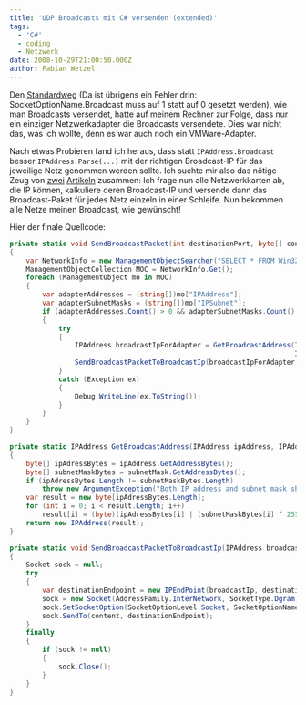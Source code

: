 ```yaml
---
title: 'UDP Broadcasts mit C# versenden (extended)'
tags:
  - 'C#'
  - coding
  - Netzwerk
date: 2008-10-29T21:00:50.000Z
author: Fabian Wetzel
---
```


Den [Standardweg](http://dotnet-snippets.de/dns/c-broadcast-senden-SID567.aspx) (Da ist übrigens ein Fehler drin: SocketOptionName.Broadcast muss auf 1 statt auf 0 gesetzt werden), wie man Broadcasts versendet, hatte auf meinem Rechner zur Folge, dass nur ein einziger Netzwerkadapter die Broadcasts versendete. Dies war nicht das, was ich wollte, denn es war auch noch ein VMWare-Adapter.

Nach etwas Probieren fand ich heraus, dass statt `IPAddress.Broadcast` besser `IPAddress.Parse(...)` mit der richtigen Broadcast-IP für das jeweilige Netz genommen werden sollte. Ich suchte mir also das nötige Zeug von [zwei](http://dotnet-snippets.de/dns/c-netzwerkinformationen-abfragen-SID197.aspx) [Artikeln](http://www.codeproject.com/KB/dotnet/BroadCast.aspx) zusammen: Ich frage nun alle Netzwerkkarten ab, die IP können, kalkuliere deren Broadcast-IP und versende dann das Broadcast-Paket für jedes Netz einzeln in einer Schleife. Nun bekommen alle Netze meinen Broadcast, wie gewünscht!

Hier der finale Quellcode:
```cs
private static void SendBroadcastPacket(int destinationPort, byte[] content)
{
    var NetworkInfo = new ManagementObjectSearcher("SELECT * FROM Win32_NetworkAdapterConfiguration WHERE IPEnabled = 'TRUE'");
    ManagementObjectCollection MOC = NetworkInfo.Get();
    foreach (ManagementObject mo in MOC)
    {
        var adapterAddresses = (string[])mo["IPAddress"];
        var adapterSubnetMasks = (string[])mo["IPSubnet"];
        if (adapterAddresses.Count() > 0 && adapterSubnetMasks.Count() > 0)
        {
            try
            {
                IPAddress broadcastIpForAdapter = GetBroadcastAddress(IPAddress.Parse(adapterAddresses[0]),
                                                                      IPAddress.Parse(adapterSubnetMasks[0]));
                SendBroadcastPacketToBroadcastIp(broadcastIpForAdapter, destinationPort, content);
            }
            catch (Exception ex)
            {
                Debug.WriteLine(ex.ToString());
            }
        }
    }
}

private static IPAddress GetBroadcastAddress(IPAddress ipAddress, IPAddress subnetMask)
{
    byte[] ipAdressBytes = ipAddress.GetAddressBytes();
    byte[] subnetMaskBytes = subnetMask.GetAddressBytes();
    if (ipAdressBytes.Length != subnetMaskBytes.Length)
        throw new ArgumentException("Both IP address and subnet mask should be of the same length");
    var result = new byte[ipAdressBytes.Length];
    for (int i = 0; i < result.Length; i++)
        result[i] = (byte)(ipAdressBytes[i] | (subnetMaskBytes[i] ^ 255));
    return new IPAddress(result);
}

private static void SendBroadcastPacketToBroadcastIp(IPAddress broadcastIp, int destinationPort, byte[] content)
{
    Socket sock = null;
    try
    {
        var destinationEndpoint = new IPEndPoint(broadcastIp, destinationPort);
        sock = new Socket(AddressFamily.InterNetwork, SocketType.Dgram, ProtocolType.Udp);
        sock.SetSocketOption(SocketOptionLevel.Socket, SocketOptionName.Broadcast, 1);
        sock.SendTo(content, destinationEndpoint);
    }
    finally
    {
        if (sock != null)
        {
            sock.Close();
        }
    }
}
```




